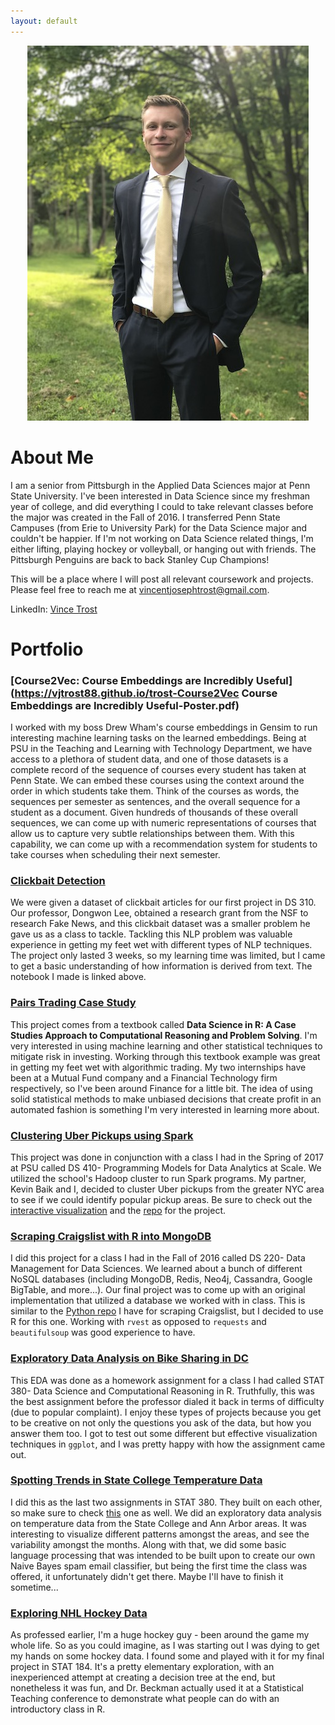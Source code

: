 ```yaml
---
layout: default
---
```

<p align="center">
  <img src="me.jpg" alt>
</p>

# [](#header-1)About Me

I am a senior from Pittsburgh in the Applied Data Sciences major at Penn State University. I've been interested in Data Science since my freshman year of college, and did everything I could to take relevant classes before the major was created in the Fall of 2016. I transferred Penn State Campuses (from Erie to University Park) for the Data Science major and couldn't be happier. If I'm not working on Data Science related things, I'm either lifting, playing hockey or volleyball, or hanging out with friends. The Pittsburgh Penguins are back to back Stanley Cup Champions!  

This will be a place where I will post all relevant coursework and projects. Please feel free to reach me at [vincentjosephtrost@gmail.com](vincentjosephtrost@gmail.com).

LinkedIn: [Vince Trost](https://linkedin.com/in/vince-trost-8a3054b6/)  

# [](#header-1)Portfolio

### [](#header-3) [Course2Vec: Course Embeddings are Incredibly Useful](https://vjtrost88.github.io/trost-Course2Vec Course Embeddings are Incredibly Useful-Poster.pdf)  

I worked with my boss Drew Wham's course embeddings in Gensim to run interesting machine learning tasks on the learned embeddings. Being at PSU in the Teaching and Learning with Technology Department, we have access to a plethora of student data, and one of those datasets is a complete record of the sequence of courses every student has taken at Penn State. We can embed these courses using the context around the order in which students take them. Think of the courses as words, the sequences per semester as sentences, and the overall sequence for a student as a document. Given hundreds of thousands of these overall sequences, we can come up with numeric representations of courses that allow us to capture very subtle relationships between them. With this capability, we can come up with a recommendation system for students to take courses when scheduling their next semester.  


### [](#header-3) [Clickbait Detection](https://vjtrost88.github.io/clickbait.nb.html)

We were given a dataset of clickbait articles for our first project in DS 310. Our professor, Dongwon Lee, obtained a research grant from the NSF to research Fake News, and this clickbait dataset was a smaller problem he gave us as a class to tackle. Tackling this NLP problem was valuable experience in getting my feet wet with different types of NLP techniques. The project only lasted 3 weeks, so my learning time was limited, but I came to get a basic understanding of how information is derived from text. The notebook I made is linked above.

### [](#header-3) [Pairs Trading Case Study](https://vjtrost88.github.io/Pairs_Trading.html)  

This project comes from a textbook called **Data Science in R: A Case Studies Approach to Computational Reasoning and Problem Solving**. I'm very interested in using machine learning and other statistical techniques to mitigate risk in investing. Working through this textbook example was great in getting my feet wet with algorithmic trading. My two internships have been at a Mutual Fund company and a Financial Technology firm respectively, so I've been around Finance for a little bit. The idea of using solid statistical methods to make unbiased decisions that create profit in an automated fashion is something I'm very interested in learning more about.

### [](#header-3) [Clustering Uber Pickups using Spark](https://vjtrost88.github.io/clusteringUberDS410.pdf)

This project was done in conjunction with a class I had in the Spring of 2017 at PSU called DS 410- Programming Models for Data Analytics at Scale. We utilized the school's Hadoop cluster to run Spark programs. My partner, Kevin Baik and I, decided to cluster Uber pickups from the greater NYC area to see if we could identify popular pickup areas. Be sure to check out the [interactive visualization](https://vjtrost88.github.io/uberViz.html) and the [repo](https://github.com/Konnoke/DS410) for the project.

### [](#header-3) [Scraping Craigslist with R into MongoDB](https://vjtrost88.github.io/MongoProject.html)

I did this project for a class I had in the Fall of 2016 called DS 220- Data Management for Data Sciences. We learned about a bunch of different NoSQL databases (including MongoDB, Redis, Neo4j, Cassandra, Google BigTable, and more...). Our final project was to come up with an original implementation that utilized a database we worked with in class. This is similar to the [Python repo](https://github.com/vjtrost88/Craigslist-Deal-Finder/) I have for scraping Craigslist, but I decided to use R for this one. Working with `rvest` as opposed to `requests` and `beautifulsoup` was good experience to have.

### [](#header-3) [Exploratory Data Analysis on Bike Sharing in DC](https://vjtrost88.github.io/HW02.html)

This EDA was done as a homework assignment for a class I had called STAT 380- Data Science and Computational Reasoning in R. Truthfully, this was the best assignment before the professor dialed it back in terms of difficulty (due to popular complaint). I enjoy these types of projects because you get to be creative on not only the questions you ask of the data, but how you answer them too. I got to test out some different but effective visualization techniques in `ggplot`, and I was pretty happy with how the assignment came out.

### [](#header-3) [Spotting Trends in State College Temperature Data](https://vjtrost88.github.io/hw6.html)

I did this as the last two assignments in STAT 380. They built on each other, so make sure to check [this](https://vjtrost88.github.io/HW07.html) one as well. We did an exploratory data analysis on temperature data from the State College and Ann Arbor areas. It was interesting to visualize different patterns amongst the areas, and see the variability amongst the months. Along with that, we did some basic language processing that was intended to be built upon to create our own Naive Bayes spam email classifier, but being the first time the class was offered, it unfortunately didn't get there. Maybe I'll have to finish it sometime...

### [](header-3) [Exploring NHL Hockey Data](https://vjtrost88.github.io/Hockey.html)

As professed earlier, I'm a huge hockey guy - been around the game my whole life. So as you could imagine, as I was starting out I was dying to get my hands on some hockey data. I found some and played with it for my final project in STAT 184. It's a pretty elementary exploration, with an inexperienced attempt at creating a decision tree at the end, but nonetheless it was fun, and Dr. Beckman actually used it at a Statistical Teaching conference to demonstrate what people can do with an introductory class in R.
